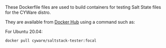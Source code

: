 These Dockerfile files are used to build containers for testing Salt State files for the CYWare distro.

They are available from [Docker Hub](https://hub.docker.com/repository/docker/cyware/saltstack-tester) using a command such as:

For Ubuntu 20.04:

```
docker pull cyware/saltstack-tester:focal
```
